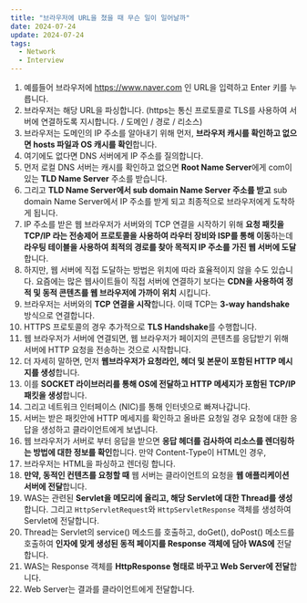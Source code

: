 ```yaml
---
title: "브라우저에 URL을 쳤을 때 무슨 일이 일어날까"
date: 2024-07-24
update: 2024-07-24
tags:
  - Network
  - Interview
---
```


1. 예를들어 브라우저에 https://www.naver.com 인 URL을 입력하고 Enter 키를 누릅니다.
2. 브라우저는 해당 URL을 파싱합니다. (https는 통신 프로토콜로 TLS를 사용하여 서버에 연결하도록 지시합니다. / 도메인 / 경로 / 리소스)  
3. 브라우저는 도메인의 IP 주소를 알아내기 위해 먼저, **브라우저 캐시를 확인하고 없으면 hosts 파일과 OS 캐시를 확인**합니다.
4. 여기에도 없다면 DNS 서버에게 IP 주소를 질의합니다.
5. 먼저 로컬 DNS 서버는 캐시를 확인하고 없으면 **Root Name Server**에게 com이 있는 **TLD Name Server** 주소를 받습니다.
6. 그리고 **TLD Name Server에서 sub domain Name Server 주소를 받고** sub domain Name Server에서 IP 주소를 받게 되고 최종적으로 브라우저에게 도착하게 됩니다.
7. IP 주소를 받은 웹 브라우저가 서버와의 TCP 연결을 시작하기 위해 **요청 패킷을 TCP/IP 라는 전송제어 프로토콜을 사용하여 라우터 장비와 ISP를 통해 이동**하는데 **라우팅 테이블을 사용하여
   최적의 경로를 찾아 목적지 IP 주소를 가진 웹 서버에 도달**합니다. 
8. 하지만, 웹 서버에 직접 도달하는 방법은 위치에 따라 효율적이지 않을 수도 있습니다. 요즘에는 많은 웹사이트들이 직접 서버에 연결하기 보다는 **CDN을 사용하여 정적 및
   동적 콘텐츠를 웹 브라우저에 가까이 위치** 시킵니다. 
9. 브라우저는 서버와의 **TCP 연결을 시작**합니다. 이때 TCP는 **3-way handshake** 방식으로 연결합니다. 
10. HTTPS 프로토콜의 경우 추가적으로 **TLS Handshake**를 수행합니다.
11. 웹 브라우저가 서버에 연결되면, 웹 브라우저가 페이지의 콘텐츠를 응답받기 위해 서버에 HTTP 요청을 전송하는 것으로 시작합니다. 
12. 더 자세히 말하면, 먼저 **웹브라우저가 요청라인, 헤더 및 본문이 포함된 HTTP 메시지를 생성**합니다. 
13. 이를 **SOCKET 라이브러리를 통해 OS에 전달하고 HTTP 메세지가 포함된 TCP/IP 패킷을 생성**합니다.
14. 그리고 네트워크 인터페이스 (NIC)를 통해 인터넷으로 빠져나갑니다. 
15. 서버는 받은 패킷안에 HTTP 메세지를 확인하고 올바른 요청일 경우 요청에 대한 응답을 생성하고 클라이언트에게 보냅니다.
16. 웹 브라우저가 서버로 부터 응답을 받으면 **응답 헤더를 검사하여 리소스를 렌더링하는 방법에 대한 정보를 확인**합니다. 만약 Content-Type이 HTML인 경우,
17. 브라우저는 HTML을 파싱하고 렌더링 합니다.
18. **만약, 동적인 컨텐츠를 요청할 때** 웹 서버는 클라이언트의 요청을 **웹 애플리케이션 서버에 전달**합니다.
19. WAS는 관련된 **Servlet을 메모리에 올리고, 해당 Servlet에 대한 Thread를 생성**합니다. 그리고 `HttpServletRequest`와 `HttpServletResponse` 객체를 생성하여 Servlet에 전달합니다.
20. Thread는 Servlet의 service() 메소드를 호출하고, doGet(), doPost() 메소드를 호출하여 **인자에 맞게 생성된 동적 페이지를 Response 객체에 담아 WAS에** 전달합니다. 
21. WAS는 Response 객체를 **HttpResponse 형태로 바꾸고 Web Server에 전달**합니다.
22. Web Server는 결과를 클라이언트에게 전달합니다.
